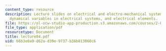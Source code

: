 ```yaml
---
content_type: resource
description: Lecture slides on electrical and electro-mechanical system transfer functions,
  dynamical variables in electrical systems, and electrical elements.
file: https://ol-ocw-studio-app-production.s3.amazonaws.com/courses/2-004-systems-modeling-and-control-ii-fall-2007/66b3e0a9d62ad39e9737b36b813060c6_lecture04.pdf
file_type: application/pdf
resourcetype: Document
title: lecture04.pdf
uid: 66b3e0a9-d62a-d39e-9737-b36b813060c6
---
```

